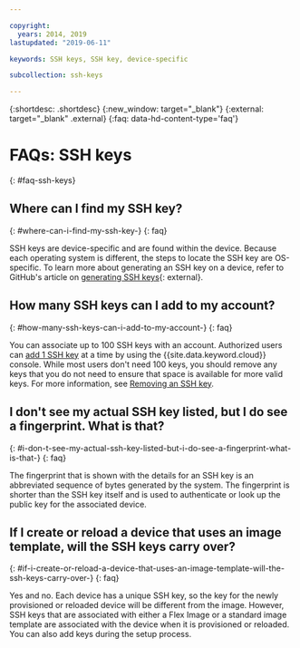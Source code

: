 ```yaml
---

copyright:
  years: 2014, 2019
lastupdated: "2019-06-11"

keywords: SSH keys, SSH key, device-specific

subcollection: ssh-keys

---
```


{:shortdesc: .shortdesc}
{:new_window: target="_blank"}
{:external: target="_blank" .external}
{:faq: data-hd-content-type='faq'}

# FAQs: SSH keys
{: #faq-ssh-keys}

## Where can I find my SSH key?
{: #where-can-i-find-my-ssh-key-}
{: faq}

SSH keys are device-specific and are found within the device. Because each operating system is different, the steps to locate the SSH key are OS-specific. To learn more about generating an SSH key on a device, refer to GitHub's article on [generating SSH keys](https://help.github.com/articles/generating-ssh-keys#platform-windows){: external}.

## How many SSH keys can I add to my account?
{: #how-many-ssh-keys-can-i-add-to-my-account-}
{: faq}

You can associate up to 100 SSH keys with an account. Authorized users can [add 1 SSH key](/docs/infrastructure/ssh-keys?topic=ssh-keys-adding-an-ssh-key#adding-an-ssh-key) at a time by using the {{site.data.keyword.cloud}} console. While most users don't need 100 keys, you should remove any keys that you do not need to ensure that space is available for more valid keys. For more information, see [Removing an SSH key](/docs/infrastructure/ssh-keys?topic=ssh-keys-removing-an-ssh-key#removing-an-ssh-key).

## I don't see my actual SSH key listed, but I do see a fingerprint. What is that?
{: #i-don-t-see-my-actual-ssh-key-listed-but-i-do-see-a-fingerprint-what-is-that-}
{: faq}

The fingerprint that is shown with the details for an SSH key is an abbreviated sequence of bytes generated by the system. The fingerprint is shorter than the SSH key itself and is used to authenticate or look up the public key for the associated device.

## If I create or reload a device that uses an image template, will the SSH keys carry over?
{: #if-i-create-or-reload-a-device-that-uses-an-image-template-will-the-ssh-keys-carry-over-}
{: faq}

Yes and no. Each device has a unique SSH key, so the key for the newly provisioned or reloaded device will be different from the image.  However, SSH keys that are associated with either a Flex Image or a standard image template are associated with the device when it is provisioned or reloaded. You can also add keys during the setup process.

